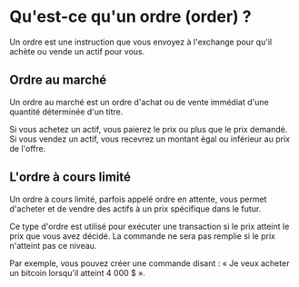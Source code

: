 # Qu'est-ce qu'un ordre (order) ?
Un ordre est une instruction que vous envoyez à l'exchange pour qu'il achète ou vende un actif pour vous.

## Ordre au marché
Un ordre au marché est un ordre d'achat ou de vente immédiat d'une quantité déterminée d'un titre.

Si vous achetez un actif, vous paierez le prix ou plus que le prix demandé. Si vous vendez un actif, vous recevrez un montant égal ou inférieur au prix de l'offre.

## L'ordre à cours limité
Un ordre à cours limité, parfois appelé ordre en attente, vous permet d'acheter et de vendre des actifs à un prix spécifique dans le futur.

Ce type d'ordre est utilisé pour exécuter une transaction si le prix atteint le prix que vous avez décidé. La commande ne sera pas remplie si le prix n'atteint pas ce niveau.

Par exemple, vous pouvez créer une commande disant : « Je veux acheter un bitcoin lorsqu'il atteint 4 000 $ ».